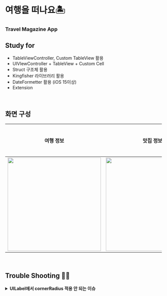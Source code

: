 #  여행을 떠나요🏝️
### Travel Magazine App

## Study for
- TableViewController, Custom TableView 활용
- UIVIewController + TableView + Custom Cell
- Struct 구조체 활용
- Kingfisher 라이브러리 활용
- DateFormetter 활용 (iOS 15이상)
- Extension

<br />

## 화면 구성
| **여행 정보** | **맛집 정보** | **도시 상세** |
|:----:|:----:|:-----:|
| <img width="300" src="https://github.com/dev-junehee/travel-magazine/assets/116873887/9d9e66b8-a04e-4879-a853-5cdd8e13dd26" /> | <img width="300" src="https://github.com/dev-junehee/travel-magazine/assets/116873887/4607cb24-e85f-4c7d-b417-d43be129759f" /> | |


<br />

## Trouble Shooting 🐦‍🔥
<details>
<summary><b>UILabel에서 cornerRadius 적용 안 되는 이슈</b></summary>
- 문제 상황
광고 커스텀 셀에서 background와 오른쪽 상단 광고 표시 뱃지(adBadge)에 `UILable.layer.cornerRadius`를 적용했는데 컴파일 과정에서 오류는 없었지만 빌드 후 화면에서는 적용이 안 되는 문제점 발생!
- 해결 방법
`UILable.layer.cornerRadius`를 적용하기 전 `UILable.clipsToBounds` 속성을 `true`로 변경해주어 해결!
- [clipsToBounds](https://developer.apple.com/documentation/uikit/uiview/1622415-clipstobounds)
UIView에 속해있는 인스턴스 프로퍼티로 하위 View가 나의 View를 넘어선 경우, 나의 View를 넘어서 그릴 것인지를 설정하는 Bool 인스턴스. 기본값은 false. clipsToBounds를 true로 설정하면 하위 View가 View 경계에 맞게 잘려진다.
</div>
</details>
